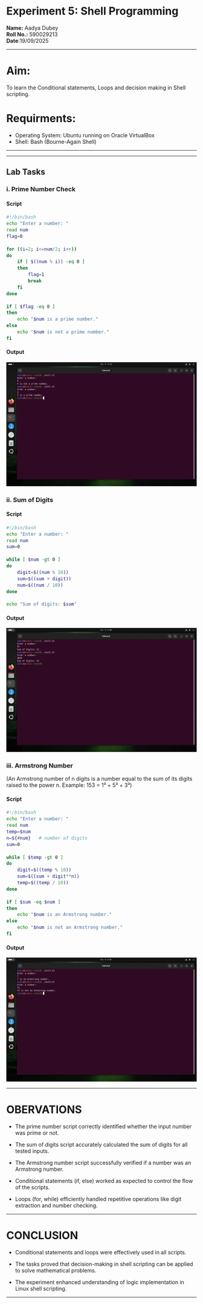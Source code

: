 # Experiment 5: Shell Programming
**Name:** Aadya Dubey  
**Roll No.:** 590029213  
**Date**:19/09/2025
***
# Aim: 
To learn the Conditional statements, Loops and decision making in Shell scripting.

# Requirments:
* Operating System: Ubuntu running on Oracle VirtualBox
* Shell: Bash (Bourne-Again Shell)
***
***

## Lab Tasks
### i. Prime Number Check
#### Script
```bash
#!/bin/bash
echo "Enter a number: "
read num
flag=0

for ((i=2; i<=num/2; i++))
do
    if [ $((num % i)) -eq 0 ]
    then
        flag=1
        break
    fi
done

if [ $flag -eq 0 ]
then
    echo "$num is a prime number."
else
    echo "$num is not a prime number."
fi
```
#### Output
![](./Exp5_images/VirtualBox_Ubuntu_18_09_2025_19_29_15.png)

### ii. Sum of Digits
#### Script
```bash
#!/bin/bash
echo "Enter a number: "
read num
sum=0

while [ $num -gt 0 ]
do
    digit=$((num % 10))
    sum=$((sum + digit))
    num=$((num / 10))
done

echo "Sum of digits: $sum"
```
#### Output
![](./Exp5_images/VirtualBox_Ubuntu_18_09_2025_19_30_10.png)

### iii. Armstrong Number

(An Armstrong number of n digits is a number equal to the sum of its digits raised to the power n. Example: 153 = 1³ + 5³ + 3³)
#### Script
```bash
#!/bin/bash
echo "Enter a number: "
read num
temp=$num
n=${#num}   # number of digits
sum=0

while [ $temp -gt 0 ]
do
    digit=$((temp % 10))
    sum=$((sum + digit**n))
    temp=$((temp / 10))
done

if [ $sum -eq $num ]
then
    echo "$num is an Armstrong number."
else
    echo "$num is not an Armstrong number."
fi
```
#### Output
![](./Exp5_images/VirtualBox_Ubuntu_18_09_2025_19_31_08.png)

***

# OBERVATIONS
* The prime number script correctly identified whether the input number was prime or not.

* The sum of digits script accurately calculated the sum of digits for all tested inputs.

* The Armstrong number script successfully verified if a number was an Armstrong number.

* Conditional statements (if, else) worked as expected to control the flow of the scripts.

* Loops (for, while) efficiently handled repetitive operations like digit extraction and number checking.
***

# CONCLUSION
* Conditional statements and loops were effectively used in all scripts.

* The tasks proved that decision-making in shell scripting can be applied to solve mathematical problems.

* The experiment enhanced understanding of logic implementation in Linux shell scripting.


***
